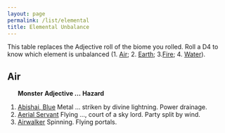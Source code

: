 ```yaml
---
layout: page
permalink: /list/elemental
title: Elemental Unbalance
---
```


This table replaces the Adjective roll of the biome you rolled. Roll a D4 to know which element is unbalanced (1. [Air](#air); 2. [Earth](#earth); 3.[Fire](#fire); 4. [Water](#water)).


## Air

&nbsp; &nbsp; &nbsp; <span class="a">**Monster**</span> <span class="ee">**Adjective ...**</span> **Hazard**

1. <span class="a">[Abishai, Blue](/monsters/abishai-blue)</span> <span class="e">Metal ... striken by divine lightning.</span> <span class="d">Power drainage.</span> 
1. <span class="a">[Aerial Servant](/monsters/aerial-servant)</span> <span class="e">Flying ..., court of a sky lord.</span> <span class="d">Party split by wind.</span> 
1. <span class="a">[Airwalker](/monsters/airwalker)</span> <span class="e">Spinning.</span> <span class="d">Flying portals.</span> 
